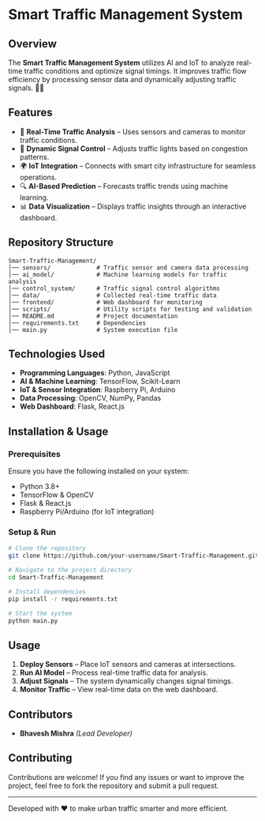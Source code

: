 # Smart Traffic Management System

## Overview
The **Smart Traffic Management System** utilizes AI and IoT to analyze real-time traffic conditions and optimize signal timings. It improves traffic flow efficiency by processing sensor data and dynamically adjusting traffic signals. 🚦🤖

## Features
- 📡 **Real-Time Traffic Analysis** – Uses sensors and cameras to monitor traffic conditions.
- 🚦 **Dynamic Signal Control** – Adjusts traffic lights based on congestion patterns.
- 🌍 **IoT Integration** – Connects with smart city infrastructure for seamless operations.
- 🔍 **AI-Based Prediction** – Forecasts traffic trends using machine learning.
- 📊 **Data Visualization** – Displays traffic insights through an interactive dashboard.

## Repository Structure
```
Smart-Traffic-Management/
│── sensors/             # Traffic sensor and camera data processing
│── ai_model/            # Machine learning models for traffic analysis
│── control_system/      # Traffic signal control algorithms
│── data/                # Collected real-time traffic data
│── frontend/            # Web dashboard for monitoring
│── scripts/             # Utility scripts for testing and validation
│── README.md            # Project documentation
│── requirements.txt     # Dependencies
│── main.py              # System execution file
```

## Technologies Used
- **Programming Languages**: Python, JavaScript
- **AI & Machine Learning**: TensorFlow, Scikit-Learn
- **IoT & Sensor Integration**: Raspberry Pi, Arduino
- **Data Processing**: OpenCV, NumPy, Pandas
- **Web Dashboard**: Flask, React.js

## Installation & Usage
### Prerequisites
Ensure you have the following installed on your system:
- Python 3.8+
- TensorFlow & OpenCV
- Flask & React.js
- Raspberry Pi/Arduino (for IoT integration)

### Setup & Run
```bash
# Clone the repository
git clone https://github.com/your-username/Smart-Traffic-Management.git

# Navigate to the project directory
cd Smart-Traffic-Management

# Install dependencies
pip install -r requirements.txt

# Start the system
python main.py
```

## Usage
1. **Deploy Sensors** – Place IoT sensors and cameras at intersections.
2. **Run AI Model** – Process real-time traffic data for analysis.
3. **Adjust Signals** – The system dynamically changes signal timings.
4. **Monitor Traffic** – View real-time data on the web dashboard.

## Contributors
- **Bhavesh Mishra** *(Lead Developer)*

## Contributing
Contributions are welcome! If you find any issues or want to improve the project, feel free to fork the repository and submit a pull request.

---
Developed with ❤️ to make urban traffic smarter and more efficient.
